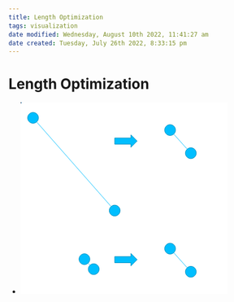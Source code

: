 ```yaml
---
title: Length Optimization
tags: visualization
date modified: Wednesday, August 10th 2022, 11:41:27 am
date created: Tuesday, July 26th 2022, 8:33:15 pm
---
```


# Length Optimization
- ![im](assets/Pasted%20image%2020220418123246.png)

